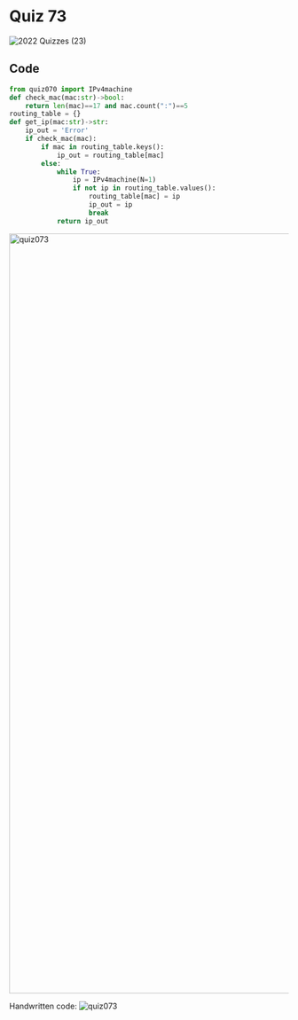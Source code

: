 # Quiz 73
![2022  Quizzes (23)](https://github.com/aineethitari/unit4_repo/assets/112055062/2e6786ac-1f35-47d5-a5e8-0fe3ae720c78)

## Code
```.py
from quiz070 import IPv4machine
def check_mac(mac:str)->bool:
    return len(mac)==17 and mac.count(":")==5
routing_table = {}
def get_ip(mac:str)->str:
    ip_out = 'Error'
    if check_mac(mac):
        if mac in routing_table.keys():
            ip_out = routing_table[mac]
        else:
            while True:
                ip = IPv4machine(N=1)
                if not ip in routing_table.values():
                    routing_table[mac] = ip
                    ip_out = ip
                    break
            return ip_out
```

<img width="1371" alt="quiz073" src="https://github.com/aineethitari/unit4_repo/assets/112055062/eb0f18e5-9932-4b28-b344-ba575bc357b9">

Handwritten code:
![quiz073](https://github.com/aineethitari/unit4_repo/assets/112055062/ff1ef834-ac03-4285-add7-198c4b5677ba)

